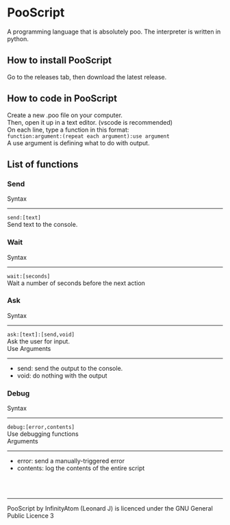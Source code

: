 # PooScript
A programming language that is absolutely poo. The interpreter is written in python.
## How to install PooScript
Go to the releases tab, then download the latest release.
## How to code in PooScript
Create a new .poo file on your computer.<br>
Then, open it up in a text editor. (vscode is recommended)<br>
On each line, type a function in this format:<br>
`function:argument:(repeat each argument):use argument`<br>
A use argument is defining what to do with output.<br>
## List of functions
### Send
Syntax<br><hr>
`send:[text]`<br>
Send text to the console.
### Wait
Syntax<br><hr>
`wait:[seconds]`<br>
Wait a number of seconds before the next action
### Ask
Syntax<br><hr>
`ask:[text]:[send,void]`<br>
Ask the user for input.<br>
Use Arguments<br><hr>
- send: send the output to the console.
- void: do nothing with the output
### Debug
Syntax<br><hr>
`debug:[error,contents]`<br>
Use debugging functions<br>
Arguments<br><hr>
- error: send a manually-triggered error
- contents: log the contents of the entire script
<br>
<br>
<hr>
PooScript by InfinityAtom (Leonard J) is licenced under the GNU General Public Licence 3
